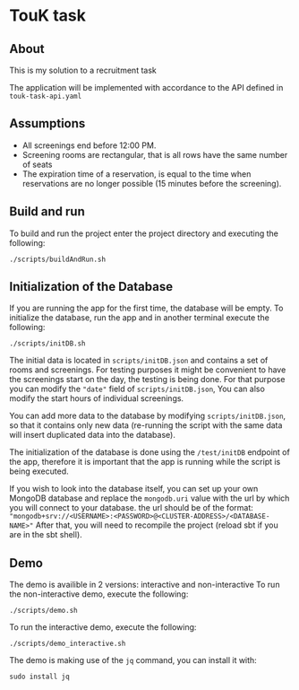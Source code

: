 # TouK task

## About
This is my solution to a recruitment task

The application will be implemented with accordance to the API defined in 
`touk-task-api.yaml`

## Assumptions
- All screenings end before 12:00 PM.
- Screening rooms are rectangular, that is all rows have the same number of seats
- The expiration time of a reservation, is equal to the time when reservations 
  are no longer possible (15 minutes before the screening).

## Build and run
To build and run the project enter the project directory and executing the following:
```
./scripts/buildAndRun.sh
```
## Initialization of the Database
If you are running the app for the first time, the database will be empty.
To initialize the database, run the app and in another terminal execute the following:
```
./scripts/initDB.sh
```

The initial data is located in `scripts/initDB.json` and contains a set of 
rooms and screenings. For testing purposes it might be convenient to have the 
screenings start on the day, the testing is being done. 
For that purpose you can modify the `"date"` field of `scripts/initDB.json`,
You can also modify the start hours of individual screenings.

You can add more data to the database by modifying `scripts/initDB.json`, 
so that it contains only new data (re-running the script with the same data 
will insert duplicated data into the database).

The initialization of the database is done using the `/test/initDB` endpoint of
the app, therefore it is important that the app is running while the script is 
being executed.

If you wish to look into the database itself, you can set up your own MongoDB 
database and replace the `mongodb.uri` value with the url by which you will
connect to your database.
the url should be of the format:
`"mongodb+srv://<USERNAME>:<PASSWORD>@<CLUSTER-ADDRESS>/<DATABASE-NAME>"`
After that, you will need to recompile the project 
(reload sbt if you are in the sbt shell).


## Demo
The demo is availible in 2 versions: interactive and non-interactive
To run the non-interactive demo, execute the following:
```
./scripts/demo.sh
```

To run the interactive demo, execute the following:
```
./scripts/demo_interactive.sh
```

The demo is making use of the `jq` command, you can install it with:
```
sudo install jq
```



